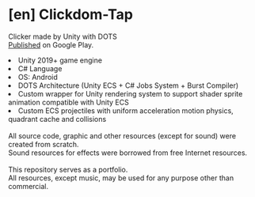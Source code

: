 # [en] Clickdom-Tap
Clicker made by Unity with DOTS  
[Published](https://play.google.com/store/apps/details?id=com.damki.clickdomtap) on Google Play.

<li>Unity 2019+ game engine</li>
<li>C# Language</li>
<li>OS: Android</li>
<li>DOTS Architecture (Unity ECS + C# Jobs System + Burst Compiler)</li>
<li>Custom wrapper for Unity rendering system to support shader sprite animation compatible with Unity ECS</li>
<li>Custom ECS projectiles with uniform acceleration motion physics, quadrant cache and collisions</li>  
<br>
All source code, graphic and other resources (except for sound) were created from scratch.<br>
Sound resources for effects were borrowed from free Internet resources.<br>
<br>
This repository serves as a portfolio.<br>
All resources, except music, may be used for any purpose other than commercial.<br>
